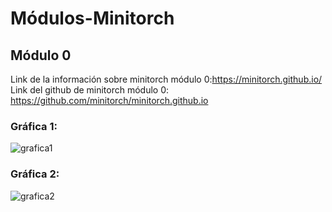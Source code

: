 # Módulos-Minitorch
## Módulo 0
Link de la información sobre minitorch módulo 0:https://minitorch.github.io/<br/>
Link del github de minitorch módulo 0: https://github.com/minitorch/minitorch.github.io<br/>
### Gráfica 1:<br/>
![grafica1](https://user-images.githubusercontent.com/77817368/126063916-64da5912-74e2-4420-ac47-b0c848abb2a5.png)
### Gráfica 2:<br/>
![grafica2](https://user-images.githubusercontent.com/77817368/126063944-5e8a7669-b37a-4454-89f5-bb61446031cb.png)
